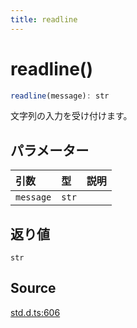 ```yaml
---
title: readline
---
```


# readline()

```ts
readline(message): str
```

文字列の入力を受け付けます。

## パラメーター

| 引数 | 型 | 説明 |
| :------ | :------ | :------ |
| `message` | `str` |  |

## 返り値

`str`

## Source

[std.d.ts:606](https://github.com/slofp/aitslib/blob/a951a81256505be593b745decf74b16c08c3727f/src/std.d.ts#L606)
